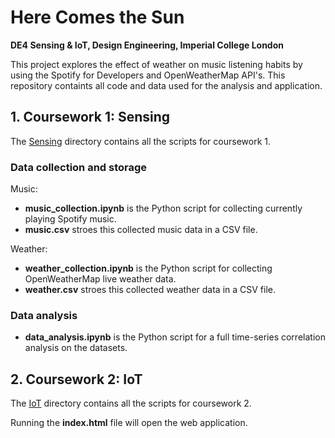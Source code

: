 # Here Comes the Sun
**DE4 Sensing & IoT, Design Engineering, Imperial College London**

This project explores the effect of weather on music listening habits by using the Spotify for Developers and OpenWeatherMap API's. This repository containts all code and data used for the analysis and application.

## 1. Coursework 1: Sensing
The [Sensing](Sensing/) directory contains all the scripts for coursework 1.

### Data collection and storage

Music:
- **music_collection.ipynb** is the Python script for collecting currently playing Spotify music.
- **music.csv** stroes this collected music data in a CSV file.

Weather:
- **weather_collection.ipynb** is the Python script for collecting OpenWeatherMap live weather data.
- **weather.csv** stroes this collected weather data in a CSV file.

### Data analysis

- **data_analysis.ipynb** is the Python script for a full time-series correlation analysis on the datasets.

## 2. Coursework 2: IoT
The [IoT](IoT/) directory contains all the scripts for coursework 2.

Running the **index.html** file will open the web application.
